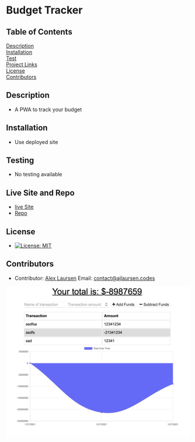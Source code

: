 
# Budget Tracker

## Table of Contents
[Description](#description)  
[Installation](#Installation)  
[Test](#Testing)  
[Project Links](#live-Site-and-Repo)  
[License](#License)  
[Contributors](#Contributors)  

## Description
* A PWA to track your budget

## Installation
* Use deployed site

## Testing
* No testing available

## Live Site and Repo
* [live Site](https://all-budget-tracker.herokuapp.com/)
* [Repo](https://github.com/ajlaursen/PWA-budget-tracker)

## License
* [![License: MIT](https://img.shields.io/badge/License-MIT-yellow.svg)](https://opensource.org/licenses/MIT)

## Contributors
* Contributor: [Alex Laursen](https://github.com/ajlaursen) Email: [contact@ajlaursen.codes](mailto:contact@ajlaursen.codes)

![demon](public/screenshot.png)
